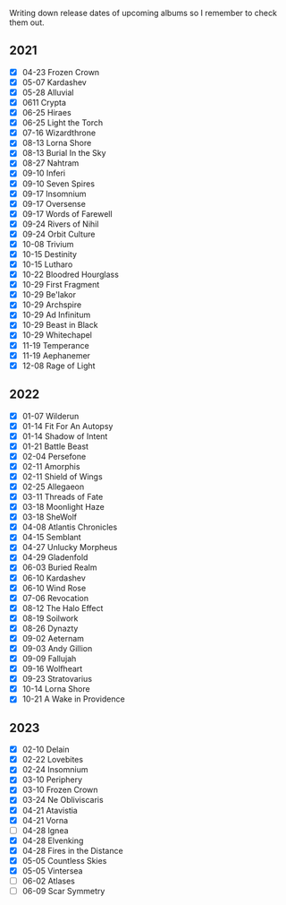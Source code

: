 Writing down release dates of upcoming albums so I remember to check them out.

## 2021

- [x] 04-23 Frozen Crown
- [x] 05-07 Kardashev
- [x] 05-28 Alluvial
- [x] 0611 Crypta
- [x] 06-25 Hiraes
- [x] 06-25 Light the Torch
- [x] 07-16 Wizardthrone
- [x] 08-13 Lorna Shore
- [x] 08-13 Burial In the Sky
- [x] 08-27 Nahtram
- [x] 09-10 Inferi
- [x] 09-10 Seven Spires
- [x] 09-17 Insomnium
- [x] 09-17 Oversense
- [x] 09-17 Words of Farewell
- [x] 09-24 Rivers of Nihil
- [x] 09-24 Orbit Culture
- [x] 10-08 Trivium
- [x] 10-15 Destinity
- [x] 10-15 Lutharo
- [x] 10-22 Bloodred Hourglass
- [x] 10-29 First Fragment
- [x] 10-29 Be'lakor
- [x] 10-29 Archspire
- [x] 10-29 Ad Infinitum
- [x] 10-29 Beast in Black
- [x] 10-29 Whitechapel
- [x] 11-19 Temperance
- [x] 11-19 Aephanemer
- [x] 12-08 Rage of Light

## 2022

- [x] 01-07 Wilderun
- [x] 01-14 Fit For An Autopsy
- [x] 01-14 Shadow of Intent
- [x] 01-21 Battle Beast
- [x] 02-04 Persefone
- [x] 02-11 Amorphis
- [x] 02-11 Shield of Wings
- [x] 02-25 Allegaeon
- [x] 03-11 Threads of Fate
- [x] 03-18 Moonlight Haze
- [x] 03-18 SheWolf
- [x] 04-08 Atlantis Chronicles
- [x] 04-15 Semblant
- [x] 04-27 Unlucky Morpheus
- [x] 04-29 Gladenfold
- [x] 06-03 Buried Realm
- [x] 06-10 Kardashev
- [x] 06-10 Wind Rose
- [x] 07-06 Revocation
- [x] 08-12 The Halo Effect
- [x] 08-19 Soilwork
- [x] 08-26 Dynazty
- [x] 09-02 Aeternam
- [x] 09-03 Andy Gillion
- [x] 09-09 Fallujah
- [x] 09-16 Wolfheart
- [x] 09-23 Stratovarius
- [x] 10-14 Lorna Shore
- [x] 10-21 A Wake in Providence

## 2023

- [x] 02-10 Delain
- [x] 02-22 Lovebites
- [x] 02-24 Insomnium
- [x] 03-10 Periphery
- [x] 03-10 Frozen Crown
- [x] 03-24 Ne Obliviscaris
- [x] 04-21 Atavistia
- [x] 04-21 Vorna
- [ ] 04-28 Ignea
- [x] 04-28 Elvenking
- [x] 04-28 Fires in the Distance
- [x] 05-05 Countless Skies
- [x] 05-05 Vintersea
- [ ] 06-02 Atlases
- [ ] 06-09 Scar Symmetry
